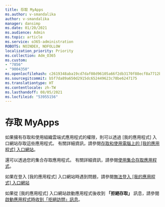 ```yaml
---
title: 存取 MyApps
ms.author: v-smandalika
author: v-smandalika
manager: dansimp
ms.date: 01/20/2021
ms.audience: Admin
ms.topic: article
ms.service: o365-administration
ROBOTS: NOINDEX, NOFOLLOW
localization_priority: Priority
ms.collection: Adm_O365
ms.custom:
- "7856"
- "9004350"
ms.openlocfilehash: c2619348aba19cd7daf08d96105a66f2db3170f88ecf8a7712bdfab7d457887d
ms.sourcegitcommit: b5f7da89a650d2915dc652449623c78be6247175
ms.translationtype: HT
ms.contentlocale: zh-TW
ms.lasthandoff: 08/05/2021
ms.locfileid: "53955156"
---
```

# <a name="access-myapps"></a>存取 MyApps

如果擁有存取和使用組織雲端式應用程式的權限，則可以透過 [我的應用程式] 入口網站存取這些應用程式。 有關詳細資訊，請參閱[存取和使用電腦上的 [我的應用程式] 入口網站](https://docs.microsoft.com/azure/active-directory/user-help/my-apps-portal-end-user-access#access-and-use-the-my-apps-portal-on-your-computer)。

還可以透過您的集合存取應用程式。 有關詳細資訊，請參閱[使用集合存取應用程式](https://docs.microsoft.com/azure/active-directory/user-help/my-applications-portal-workspaces#access-apps-using-collections)。

如果在登入 [我的應用程式] 入口網站時遇到問題，請參閱[無法登入 [我的應用程式] 入口網站](https://docs.microsoft.com/azure/active-directory/user-help/my-apps-portal-end-user-troubleshoot#i-cant-sign-in-to-the-my-apps-portal)

如果從 [我的應用程式] 入口網站啟動應用程式後收到 **「拒絕存取」** 訊息，請參閱 [啟動應用程式時收到「拒絕訪問」訊息](https://docs.microsoft.com/azure/active-directory/user-help/my-apps-portal-end-user-troubleshoot#im-getting-an-access-denied-message-when-i-start-an-app)。

